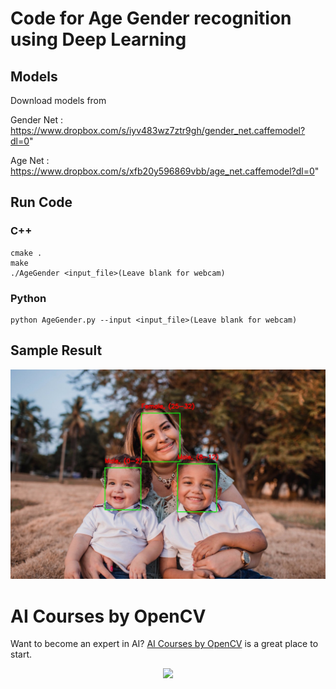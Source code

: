# Code for Age Gender recognition using Deep Learning

## Models

Download models from

Gender Net :
https://www.dropbox.com/s/iyv483wz7ztr9gh/gender_net.caffemodel?dl=0"

Age Net : https://www.dropbox.com/s/xfb20y596869vbb/age_net.caffemodel?dl=0"

## Run Code

### C++

```
cmake .
make
./AgeGender <input_file>(Leave blank for webcam)
```

### Python

```
python AgeGender.py --input <input_file>(Leave blank for webcam)
```

## Sample Result

![](sample-output.jpg)

# AI Courses by OpenCV

Want to become an expert in AI?
[AI Courses by OpenCV](https://opencv.org/courses/) is a great place to start.

<a href="https://opencv.org/courses/">
<p align="center"> 
<img src="https://www.learnopencv.com/wp-content/uploads/2020/04/AI-Courses-By-OpenCV-Github.png">
</p>
</a>
